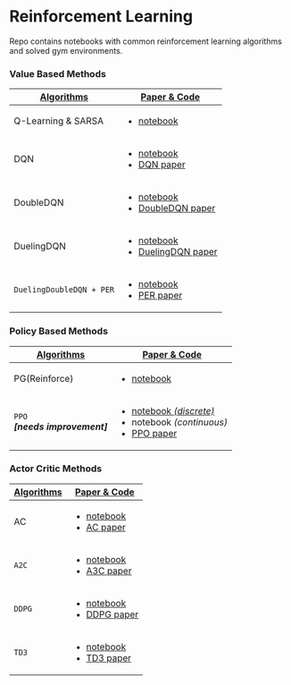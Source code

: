 # Reinforcement Learning

Repo contains notebooks with common reinforcement learning algorithms and solved gym environments.
<br>

### Value Based Methods
| <ins> **Algorithms** </ins> | <ins> **Paper & Code** </ins> |
|---|---|
| Q-Learning & SARSA | <ul><li>[notebook](https://github.com/nimishsantosh107/Reinforcement-Learning/blob/master/algorithms/0.QLearning-SARSA.ipynb) </li></ul>|
| DQN | <ul><li>[notebook](https://github.com/nimishsantosh107/Reinforcement-Learning/blob/master/algorithms/1.DQN.ipynb) </li><li> [DQN paper](https://github.com/nimishsantosh107/Reinforcement-Learning/blob/master/papers/1.DQN.pdf) </li></ul>|
| DoubleDQN | <ul><li>[notebook](https://github.com/nimishsantosh107/Reinforcement-Learning/blob/master/algorithms/2.DDQN.ipynb)</li><li>[DoubleDQN paper](https://github.com/nimishsantosh107/Reinforcement-Learning/blob/master/papers/2.DoubleDQN.pdf)</li></ul> |
| DuelingDQN | <ul><li>[notebook](https://github.com/nimishsantosh107/Reinforcement-Learning/blob/master/algorithms/3.DuelingDQN.ipynb) </li><li> [DuelingDQN paper](https://github.com/nimishsantosh107/Reinforcement-Learning/blob/master/papers/3.DuelingDQN.pdf) </li></ul>|
| `DuelingDoubleDQN + PER` |  <ul><li> [notebook](https://github.com/nimishsantosh107/Reinforcement-Learning/blob/master/algorithms/4.DuelingDDQN%20%5BPR%5D.ipynb) </li><li>  [PER paper](https://github.com/nimishsantosh107/Reinforcement-Learning/blob/master/papers/E.PER.pdf) </li></ul> |


### Policy Based Methods
| <ins> **Algorithms** </ins> | <ins> **Paper & Code** </ins> |
|---|---|
| PG(Reinforce) | <ul><li> [notebook](https://github.com/nimishsantosh107/Reinforcement-Learning/blob/master/algorithms/5.PG.ipynb) </li></ul> |
| `PPO` <br> ***[needs improvement]*** | <ul><li> [notebook *(discrete)*](https://github.com/nimishsantosh107/Reinforcement-Learning/blob/master/algorithms/10.PPO%20%5Bdiscrete%5D.ipynb) </li><li> notebook *(continuous)* </li><li> [PPO paper](https://github.com/nimishsantosh107/Reinforcement-Learning/blob/master/papers/8.PPO.pdf) </li></ul> |


### Actor Critic Methods
| <ins> **Algorithms** </ins> | <ins> **Paper & Code** </ins> |
|---|---|
| AC |  <ul><li> [notebook](https://github.com/nimishsantosh107/Reinforcement-Learning/blob/master/algorithms/6.AC.ipynb) </li><li> [AC paper](https://github.com/nimishsantosh107/Reinforcement-Learning/blob/master/papers/4.AC.pdf) </li></ul> |
| `A2C` |  <ul><li> [notebook](https://github.com/nimishsantosh107/Reinforcement-Learning/blob/master/algorithms/7.A2C%20%5Bdiscrete%5D.ipynb) </li><li> [A3C paper](https://github.com/nimishsantosh107/Reinforcement-Learning/blob/master/papers/5.A3C.pdf) </li></ul> |
| `DDPG` |  <ul><li> [notebook](https://github.com/nimishsantosh107/Reinforcement-Learning/blob/master/algorithms/8.DDPG.ipynb) </li><li>  [DDPG paper](https://github.com/nimishsantosh107/Reinforcement-Learning/blob/master/papers/6.DDPG.pdf) </li></ul> |
| `TD3` |  <ul><li> [notebook](https://github.com/nimishsantosh107/Reinforcement-Learning/blob/master/algorithms/9.TD3.ipynb) </li><li>  [TD3 paper](https://github.com/nimishsantosh107/Reinforcement-Learning/blob/master/papers/7.TD3.pdf) </li></ul> |